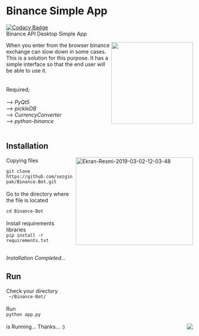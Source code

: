 # Binance Simple App
[![Codacy Badge](https://api.codacy.com/project/badge/Grade/5b0ca323976d4d3ebe485685138dbaf0)](https://www.codacy.com/app/sezginpaksoy/Binance-Bot?utm_source=github.com&amp;utm_medium=referral&amp;utm_content=sezginpak/Binance-Bot&amp;utm_campaign=Badge_Grade)<br>
Binance API Desktop Simple App

<img src="https://blockexplorer.com/news/wp-content/uploads/2017/11/binance-cryptocurrency-exchange-logo.png" align="right"
width="220" height="220"></img>
When you enter from the browser binance exchange can slow down in some cases. This is a solution for this purpose.
It has a simple interface so that the end user will be able to use it.
<br>
<br>
<br>
Required;
<br></br>
--> <em>PyQt5</em><br>
--> <em>pickleDB</em><br>
--> <em>CurrencyConverter</em><br>
--> <em>python-binance</em><br></br>

<h2>Installation</h2>
<a href="https://ibb.co/vXxBd5X"><img src="https://i.ibb.co/nPs012P/Ekran-Resmi-2019-03-02-12-03-48.png" alt="Ekran-Resmi-2019-03-02-12-03-48" border="0" align="right" height="236" width="316"></a>
Copying files<br>

`git clone https://github.com/sezginpak/Binance-Bot.git`<br><br>Go to the directory where the file is located<br>

<code>cd Binance-Bot</code><br><br>Install requirements libraries<br>
<code>pip install -r requirements.txt</code><br><br>

<em>Installation Completed...</em>

<h2>Run</h2>

Check your directory<br>
<code> ~/Binance-Bot/</code><br><br>
Run<br>
<code>python app.py</code><br><br>
is Running...<img src=https://forthebadge.com/images/badges/made-with-python.svg align=right><img>
Thanks... :)
